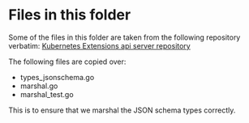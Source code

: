 # Files in this folder

Some of the files in this folder are taken from the following repository verbatim:
[Kubernetes Extensions api server repository](https://github.com/kubernetes/apiextensions-apiserver)

The following files are copied over:
- types_jsonschema.go
- marshal.go
- marshal_test.go

This is to ensure that we marshal the JSON schema types correctly.
